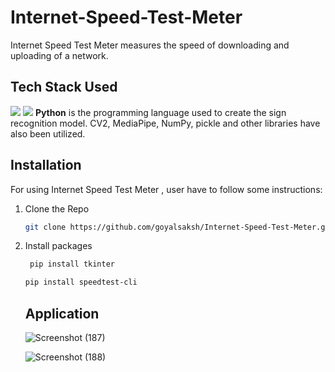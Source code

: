 # Internet-Speed-Test-Meter
Internet Speed Test Meter measures the speed of downloading and uploading of a network.
  ## Tech Stack Used
<img src="https://img.shields.io/badge/Python-ColourCode?logo=python&logoColor=yellow&style=ShieldStyle" /> <img src="https://img.shields.io/badge/tkinter-ColourCode?logo=tkinter&logoColor=blue&style=ShieldStyle" />
**Python** is the programming language used to create the sign recognition model. CV2, MediaPipe, NumPy, pickle and other libraries have also been utilized.
  ## Installation
  For using Internet Speed Test Meter , user have to follow some instructions:
  1. Clone the Repo
     ```sh
     git clone https://github.com/goyalsaksh/Internet-Speed-Test-Meter.git
     ```
 2. Install packages
    ```sh
     pip install tkinter
     ```
     
      ```sh
     pip install speedtest-cli
     ```
     ## Application
       ![Screenshot (187)](https://github.com/goyalsaksh/Internet-Speed-Test-Meter/assets/98030516/708fde4e-2d53-4cae-8f21-c8b23fce2f89)
       
       
       ![Screenshot (188)](https://github.com/goyalsaksh/Internet-Speed-Test-Meter/assets/98030516/8ea73d73-61a9-4a87-9dcd-b82fae3b4b8e)


                                                                                                                   
